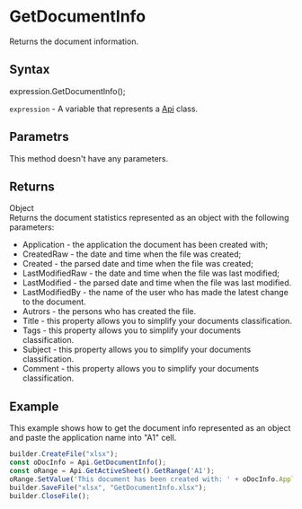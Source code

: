 # GetDocumentInfo

Returns the document information.

## Syntax

expression.GetDocumentInfo();

`expression` - A variable that represents a [Api](../Api.md) class.

## Parametrs

This method doesn't have any parameters.

## Returns

Object
<br>Returns the document statistics represented as an object with the following parameters:
- Application - the application the document has been created with;
- CreatedRaw - the date and time when the file was created;
- Created - the parsed date and time when the file was created;
- LastModifiedRaw - the date and time when the file was last modified;
- LastModified - the parsed date and time when the file was last modified.
- LastModifiedBy - the name of the user who has made the latest change to the document.
- Autrors - the persons who has created the file.
- Title - this property allows you to simplify your documents classification.
- Tags - this property allows you to simplify your documents classification.
- Subject - this property allows you to simplify your documents classification.
- Comment - this property allows you to simplify your documents classification.

## Example

This example shows how to get the document info represented as an object and paste the application name into "A1" cell.

```javascript
builder.CreateFile("xlsx");
const oDocInfo = Api.GetDocumentInfo();
const oRange = Api.GetActiveSheet().GetRange('A1');
oRange.SetValue('This document has been created with: ' + oDocInfo.Application)
builder.SaveFile("xlsx", "GetDocumentInfo.xlsx");
builder.CloseFile();
```
